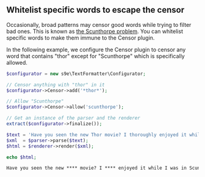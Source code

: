 <h2>Whitelist specific words to escape the censor</h2>

Occasionally, broad patterns may censor good words while trying to filter bad ones. This is known as [the Scunthorpe problem](http://en.wikipedia.org/wiki/Scunthorpe_problem). You can whitelist specific words to make them immune to the Censor plugin.

In the following example, we configure the Censor plugin to censor any word that contains "thor" except for "Scunthorpe" which is specifically allowed.

```php
$configurator = new s9e\TextFormatter\Configurator;

// Censor anything with "thor" in it
$configurator->Censor->add('*thor*');

// Allow "Scunthorpe"
$configurator->Censor->allow('scunthorpe');

// Get an instance of the parser and the renderer
extract($configurator->finalize());

$text = 'Have you seen the new Thor movie? I thoroughly enjoyed it while I was in Scunthorpe.';
$xml  = $parser->parse($text);
$html = $renderer->render($xml);

echo $html;
```
```html
Have you seen the new **** movie? I **** enjoyed it while I was in Scunthorpe.
```
